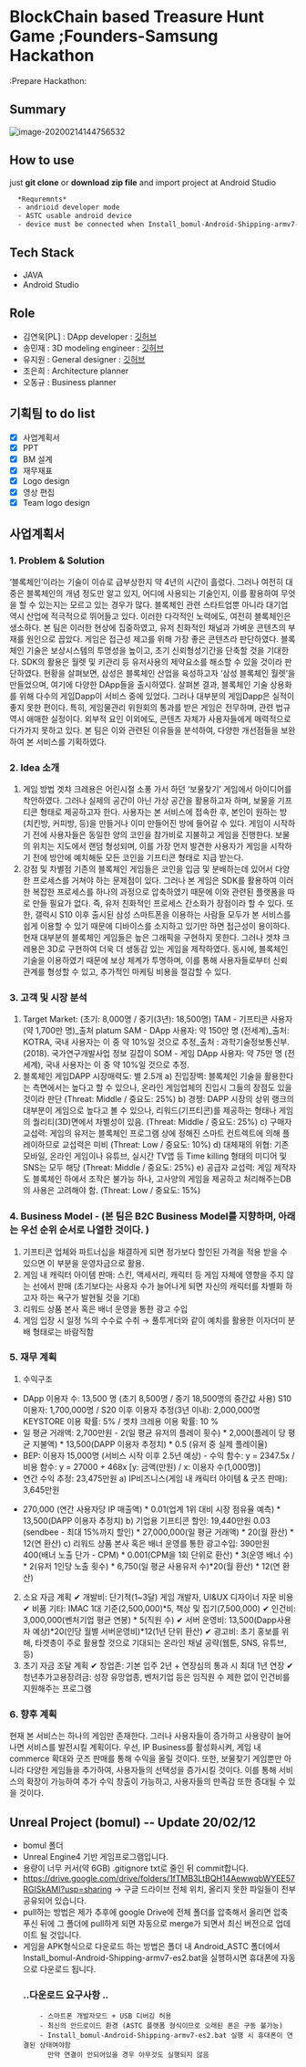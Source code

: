 # BlockChain based Treasure Hunt Game ;Founders-Samsung Hackathon
:Prepare Hackathon:

## Summary

![image-20200214144756532](image/image-20200214144756532.png)

##  How to use

just **git clone** or **download zip file** and import project at Android Studio

```latex
  *Requremnts*
  - andrioid developer mode
  - ASTC usable android device
  - device must be connected when Install_bomul-Android-Shipping-armv7-es2.bat is excuting
```



## Tech Stack

- JAVA
- Android Studio



## Role 

- 김연욱[PL] : DApp developer : [깃허브](https://github.com/yeonuk44)
- 송민재 : 3D modeling engineer :  [깃허브](https://github.com/hsu-201458085)
- 유지원 : General designer : [깃허브](https://github.com/AshleyRyu)
- 조은희 : Architecture planner 
- 오동규 : Business planner 



## 기획팀 to do list

- [x] 사업계획서
- [x] PPT
- [x] BM 설계
- [x] 재무재표
- [x] Logo design
- [x] 영상 편집
- [x] Team logo design

## 사업계획서

### 1. Problem & Solution

‘블록체인’이라는 기술이 이슈로 급부상한지 약 4년의 시간이 흘렀다. 그러나 여전히 대중은 블록체인의 개념 정도만 알고 있지, 어디에 사용되는 기술인지, 이를 활용하여 무엇을 할 수 있는지는 모르고 있는 경우가 많다. 블록체인 관련 스타트업뿐 아니라 대기업 역시 산업에 적극적으로 뛰어들고 있다. 이러한 다각적인 노력에도, 여전히 블록체인은 생소하다. 
본 팀은 이러한 현상에 집중하였고, 유저 친화적인 채널과 가벼운 콘텐츠의 부재를 원인으로 꼽았다. 게임은 접근성 제고를 위해 가장 좋은 콘텐츠라 판단하였다. 블록체인 기술은 보상시스템의 투명성을 높이고, 초기 신뢰형성기간을 단축할 것을 기대한다. SDK의 활용은 월렛 및 키관리 등 유저사용의 제약요소를 해소할 수 있을 것이라 판단하였다.
현황을 살펴보면, 삼성은 블록체인 산업을 육성하고자 ‘삼성 블록체인 월렛’을 만들었으며, 여기에 다양한 DApp들을 출시하였다. 살펴본 결과, 블록체인 기술 상용화를 위해 다수의 게임Dapp이 서비스 중에 있었다. 그러나 대부분의 게임Dapp은 실적이 좋지 못한 편이다. 특히, 게임물관리 위원회의 통과를 받은 게임은 전무하며, 관련 법규 역시 애매한 실정이다. 외부적 요인 이외에도, 콘텐츠 자체가 사용자들에게 매력적으로 다가가지 못하고 있다. 본 팀은 이와 관련된 이유들을 분석하여, 다양한 개선점들을 보완하여 본 서비스를 기획하였다.

### 2. Idea 소개
1) 게임 방법
겟챠 크레용은 어린시절 소풍 가서 하던 ‘보물찾기’ 게임에서 아이디어를 착안하였다. 그러나 실제의 공간이 아닌 가상 공간을 활용하고자 하며, 보물을 기프티콘 형태로 제공하고자 한다. 사용자는 본 서비스에 접속한 후, 본인이 원하는 방(치킨방, 커피방, 등)을 만들거나 이미 만들어진 방에 들어갈 수 있다. 게임이 시작하기 전에 사용자들은 동일한 양의 코인을 참가비로 지불하고 게임을 진행한다. 보물의 위치는 지도에서 랜덤 형성되며, 이를 가장 먼저 발견한 사용자가 게임을 시작하기 전에 방안에 예치해둔 모든 코인을 기프티콘 형태로 지급 받는다.
2) 강점 및 차별점
기존의 블록체인 게임들은 코인을 입금 및 분배하는데 있어서 다양한 프로세스를 거쳐야 하는 문제점이 있다. 그러나 본 게임은 SDK를 활용하여 이러한 복잡한 프로세스를 하나의 과정으로 압축하였기 때문에 이와 관련된 플랫폼을 따로 만들 필요가 없다. 즉, 유저 친화적인 프로세스 간소화가 장점이라 할 수 있다. 또한, 갤럭시 S10 이후 출시된 삼성 스마트폰을 이용하는 사람들 모두가 본 서비스를 쉽게 이용할 수 있기 때문에 디바이스를 소지하고 있기만 하면 접근성이 용이하다. 현재 대부분의 블록체인 게임들은 높은 그래픽을 구현하지 못한다. 그러나 겟챠 크레용은 3D로 구현하여 더욱 더 생동감 있는 게임을 제작하였다. 동시에, 블록체인 기술을 이용하였기 때문에 보상 체계가 투명하며, 이를 통해 사용자들로부터 신뢰 관계를 형성할 수 있고, 추가적인 마케팅 비용을 절감할 수 있다. 

### 3. 고객 및 시장 분석
1) Target Market: (초기: 8,000명 / 중기(3년): 18,500명)
TAM - 기프티콘 사용자 (약 1,700만 명)_출처 platum
SAM - DApp 사용자: 약 150만 명 (전세계)_출처: KOTRA,
국내 사용자는 이 중 약 10%일 것으로 추정_출처 : 과학기술정보통신부. (2018). 국가연구개발사업 정보 길잡이
SOM - 게임 DApp 사용자:  약 75만 명 (전세계), 국내 사용자는 이 중 약 10%일 것으로 추정.
2) 블록체인 게임DAPP 시장매력도: 별 2.5개
a) 진입장벽: 블록체인 기술을 활용한다는 측면에서는 높다고 할 수 있으나, 온라인 게임업체의 진입시 그들의 장점도 있을 것이라 판단 (Threat: Middle / 중요도: 25%)
b) 경쟁: DAPP 시장의 상위 랭크의 대부분이 게임으로 높다고 볼 수 있으나, 리워드(기프티콘)를 제공하는 형태나 게임의 퀄리티(3D)면에서 차별성이 있음. (Threat: Middle / 중요도: 25%)
c) 구매자 교섭력: 게임의 유저는 블록체인 프로그램 상에 정해진 스마트 컨트렉트에 의해 플레이하므로 교섭력은 미비 (Threat: Low / 중요도: 10%)
d) 대체재의 위협: 기존 모바일, 온라인 게임이나 유튜브, 실시간 TV앱 등 Time killing 형태의 미디어 및 SNS는 모두 해당 (Threat: Middle / 중요도: 25%)
e) 공급자 교섭력: 게임 제작자도 블록체인 하에서 조작은 불가능 하나, 고사양의 게임을 제공하고 처리해주는DB의 사용은 고려해야 함. (Threat: Low / 중요도: 15%)

### 4. Business Model - (본 팀은 B2C Business Model를 지향하며, 아래는 우선 순위 순서로 나열한 것이다. )
1) 기프티콘 업체와 파트너십을 채결하게 되면 정가보다 할인된 가격을 적용 받을 수 있으면 이 부분을 운영자금으로 활용.
2) 게임 내 캐릭터 아이템 판매: 스킨, 액세서리, 캐릭터 등 게임 자체에 영향을 주지 않는 선에서 판매 (초기보다는 사용자 수가 늘어나게 되면 자신의 캐릭터를 차별화 하고자 하는 욕구가 발현될 것을 기대)
3) 리워드 상품 본사 혹은 배너 운영을 통한 광고 수입
4) 게임 입장 시 일정 %의 수수료 수취 → 풀투게더와 같이 예치를 활용한 이자더미 분배 형태로는 바람직함

### 5. 재무 계획
1) 수익구조 
* DApp 이용자 수: 13,500 명 (초기 8,500명 / 중기 18,500명의 중간값 사용)
S10 이용자: 1,700,000명 / S20 이후 이용자 추정(3년 이내): 2,000,000명
KEYSTORE 이용 확률: 5% / 겟챠 크레용 이용 확률: 10 %
* 일 평균 거래액: 2,700만원 - 2(일 평균 유저의 플레이 횟수) * 2,000(플레이 당 평균 지불액) * 13,500(DAPP 이용자 추정치) * 0.5 (유저 중 실제 플레이율)
* BEP: 이용자 15,000명 (서비스 시작 이후 2.5년 예상) - 수익 함수: y = 2347.5x / 비용 함수: y = 27000 + 468x [y: 금액(만원) / x: 이용자 수(1,000명)]
* 연간 수익 추정: 23,475만원
a) IP비즈니스(게임 내 캐릭터 아이템 & 굿즈 판매): 3,645만원
- 270,000 (연간 사용자당 IP 매출액) * 0.01(업계 1위 대비 시장 점유율 예측) * 13,500(DAPP 이용자 추정치)
b) 기업용 기프티콘 할인: 19,440만원
0.03 (sendbee - 최대 15%까지 할인) * 27,000,000(일 평균 거래액) * 20(월 환산) * 12(연 환산)
c) 리워드 상품 본사 혹은 배너 운영를 통한 광고수입: 390만원
400(배너 노출 단가 - CPM) * 0.001(CPM을 1회 단위로 환산) * 3(운영 배너 수) * 2(유저 1인당 노출 횟수) * 6,750(일 평균 사용유저 수)*20(월 환산) * 12(연 환산)
2) 소요 자금 계획
✔ 개발비: 단기적(1~3달) 게임 개발자, UI&UX 디자이너 자문 비용
✔ 비품 기타: IMAC 1대 기준(2,500,000)*5, 책상 및 집기(7,500,000)
✔ 인건비: 3,000,000(벤처기업 평균 연봉) * 5(직원 수)
✔ 서버 운영비: 13,500(Dapp사용자 예상)*20(인당 월별 서버운영비)*12(1년 단위 환산)
✔ 광고비: 초기 홍보를 위해, 타겟층이 주로 활용할 것으로 기대되는 온라인 채널 공략(웹툰, SNS, 유튜브, 등)
3) 초기 자금 조달 계획
✔ 창업존: 기본 입주 2년 + 연장심의 통과 시 최대 1년 연장
✔ 청년추가고용장려금: 성장 유망업종, 벤처기업 등은 임직원 수 제한 없이 인건비를 지원해주는 프로그램

### 6. 향후 계획
현재 본 서비스는 하나의 게임만 존재한다. 그러나 사용자들이 증가하고 사용량이 늘어나면 서비스를 발전시킬 계획이다. 우선, IP Business를 활성화시켜, 게임 내 commerce 확대와 굿즈 판매를 통해 수익을 올릴 것이다. 또한, 보물찾기 게임뿐만 아니라 다양한 게임들을 추가하여, 사용자들의 선택성을 증가시킬 것이다. 이를 통해 서비스의 확장이 가능하여 추가 수익 창출이 가능하고, 사용자들의 만족감 또한 증대될 수 있을 것이다. 


## Unreal Project (bomul) -- Update 20/02/12
- bomul 폴더
- Unreal Engine4 기반 게임프로그램입니다.  
- 용량이 너무 커서(약 6GB) .gitignore txt로 줄인 뒤 commit합니다.
-  https://drive.google.com/drive/folders/1fTMB3LtBQH14AewwqbWYEE57RGISkAMI?usp=sharing 
    -> 구글 드라이브 전체 위치, 올리지 못한 파일들이 전부 공유되어 있습니다. 
- pull하는 방법은 제가 추후에 google Drive에 전체 폴더를 압축해서 올리면 
    압축 푸신 뒤에 그 폴더에 pull하게 되면 자동으로 merge가 되면서 
    최신 버전으로 업데이트 될 것입니다. 
- 게임을 APK형식으로 다운로드 하는 방법은 폴더 내 Android_ASTC 폴더에서 
    Install_bomul-Android-Shipping-armv7-es2.bat을 실행하시면 휴대폰에 자동으로 다운로드 됩니다.
    ### ..다운로드 요구사항 ..
          - 스마트폰 개발자모드 + USB 디버깅 허용 
          - 최신의 안드로이드 환경 (ASTC 플랫폼 형식이므로 오래된 폰은 구동 불가능)
          - Install_bomul-Android-Shipping-armv7-es2.bat 실행 시 휴대폰이 연결된 상태여야함 
            만약 연결이 안되어있을 경우 아무것도 실행되지 않음 
